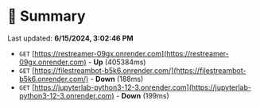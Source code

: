 # 📖 Summary
Last updated: **6/15/2024, 3:02:46 PM**

- `GET` [https://restreamer-09gx.onrender.com](https://restreamer-09gx.onrender.com) - **Up** (405384ms)
- `GET` [https://filestreambot-b5k6.onrender.com/](https://filestreambot-b5k6.onrender.com/) - **Down** (188ms)
- `GET` [https://jupyterlab-python3-12-3.onrender.com](https://jupyterlab-python3-12-3.onrender.com) - **Down** (199ms)

